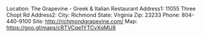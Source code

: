 Location: The Grapevine - Greek & Italian Restaurant
Address1: 11055 Three Chopt Rd
Address2:
City: Richmond
State: Virginia
Zip: 23233
Phone: 804-440-9100
Site: http://richmondgrapevine.com/
Map: https://goo.gl/maps/cRTVCqe1YTCvXqMU8